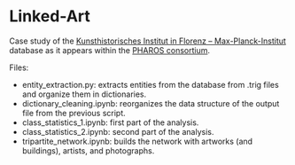 # Linked-Art

Case study of the [Kunsthistorisches Institut in Florenz –  Max-Planck-Institut ](https://www.khi.fi.it/en/index.php) database as it appears within the [PHAROS consortium](http://pharosartresearch.org/home).  

Files:  
- entity_extraction.py: extracts entities from the database from .trig files and organize them in dictionaries.  
- dictionary_cleaning.ipynb: reorganizes the data structure of the output file from the previous script.  
- class_statistics_1.ipynb: first part of the analysis.  
- class_statistics_2.ipynb: second part of the analysis.  
- tripartite_network.ipynb: builds the network with artworks (and buildings), artists, and photographs.  
